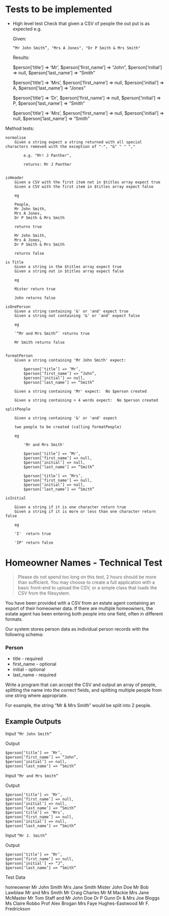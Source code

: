 # Tests to be implemented

- High level test 
    Check that given a CSV of people the out put is as expected
    e.g. 

    Given: 
    
    `“Mr John Smith”, "Mrs A Jones", "Dr P Smith & Mrs Smith"`

    Results:  
    
    $person[‘title’] => ‘Mr’,
    $person[‘first_name’] => “John”,
    $person[‘initial’] => null,
    $person[‘last_name’] => “Smith”

    $person[‘title’] => ‘Mrs’,
    $person[‘first_name’] => null,
    $person[‘initial’] => A,
    $person[‘last_name’] => “Jones”

    $person[‘title’] => ‘Dr’,
    $person[‘first_name’] => null,
    $person[‘initial’] => P,
    $person[‘last_name’] => “Smith”

    $person[‘title’] => ‘Mrs’,
    $person[‘first_name’] => null,
    $person[‘initial’] => null,
    $person[‘last_name’] => “Smith”

Method tests: 

    normalise
        Given a string expect a string returned with all special characters removed with the exception of "-", "&" " " ","

            e.g. "Mr! J Panther", 

            returns: Mr J Panther


    isHeader 
        Given a CSV with the first item not in $titles array expect true
        Given a CSV with the first item in $titles array expect false

        eg 

        People,
        Mr John Smith,
        Mrs A Jones,
        Dr P Smith & Mrs Smith 

        returns true

        Mr John Smith,
        Mrs A Jones,
        Dr P Smith & Mrs Smith

        returns false

    is Title 
        Given a string in the $titles array expect true
        Given a string not in $titles array expect false 

        eg

        Mister return true

        John returns false

    isOnePerson
        Given a string containing '&' or 'and' expect true
        Given a string not containing '&' or 'and' expect false 

        eg

        `“Mr and Mrs Smith”` returns true

        Mr Smith returns false


    formatPerson
        Given a string containing 'Mr John Smith' expect:     
        
            $person[‘title’] => ‘Mr’,
            $person[‘first_name’] => “John”,
            $person[‘initial’] => null,
            $person[‘last_name’] => “Smith”

        Given a string containing 'Mr' expect:  No $person created

        Given a string containing > 4 words expect:  No $person created

    splitPeople
        
        Given a string containing '&' or 'and' expect 

        two people to be created (calling formatPeople)

        eg

            'Mr and Mrs Smith'

            $person[‘title’] => ‘Mr’,
            $person[‘first_name’] => null,
            $person[‘initial’] => null,
            $person[‘last_name’] => “Smith”

            $person[‘title’] => ‘Mrs’,
            $person[‘first_name’] => null,
            $person[‘initial’] => null,
            $person[‘last_name’] => “Smith”

    isInitial

        Given a string if it is one character return true
        Given a string if it is more or less than one character return false

        eg

        'I'  return true

        'IP' return false
         


# Homeowner Names - Technical Test

> Please do not spend too long on this test, 2 hours should be more than sufficient. You may
choose to create a full application with a basic front-end to upload the CSV, or a simple class
that loads the CSV from the filesystem.

You have been provided with a CSV from an estate agent containing an export of their
homeowner data. If there are multiple homeowners, the estate agent has been entering both
people into one field, often in different formats.

Our system stores person data as individual person records with the following schema:

### Person

- title - required
- first_name - optional
- initial - optional
- last_name - required

Write a program that can accept the CSV and output an array of people, splitting the name into
the correct fields, and splitting multiple people from one string where appropriate.

For example, the string “Mr & Mrs Smith” would be split into 2 people.

## Example Outputs

Input
`“Mr John Smith”`

Output
```
$person[‘title’] => ‘Mr’,
$person[‘first_name’] => “John”,
$person[‘initial’] => null,
$person[‘last_name’] => “Smith”
```

Input
`“Mr and Mrs Smith”`

Output
```
$person[‘title’] => ‘Mr’,
$person[‘first_name’] => null,
$person[‘initial’] => null,
$person[‘last_name’] => “Smith”
$person[‘title’] => ‘Mrs’,
$person[‘first_name’] => null,
$person[‘initial’] => null,
$person[‘last_name’] => “Smith”
```

Input
`“Mr J. Smith”`

Output
```
$person[‘title’] => ‘Mr’,
$person[‘first_name’] => null,
$person[‘initial’] => “J”,
$person[‘last_name’] => “Smith”
```


Test Data

homeowner
Mr John Smith
Mrs Jane Smith
Mister John Doe
Mr Bob Lawblaw
Mr and Mrs Smith
Mr Craig Charles
Mr M Mackie
Mrs Jane McMaster
Mr Tom Staff and Mr John Doe
Dr P Gunn
Dr & Mrs Joe Bloggs
Ms Claire Robbo
Prof Alex Brogan
Mrs Faye Hughes-Eastwood
Mr F. Fredrickson

